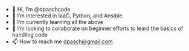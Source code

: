 - 👋 Hi, I’m @dpaschcode
- 👀 I’m interested in IaaC, Python, and Ansible
- 🌱 I’m currently learning all the above
- 💞️ I’m looking to collaborate on beginner efforts to leard the basics of handling code
- 📫 How to reach me dpasch@gmail.com

<!---
dpaschcode/dpaschcode is a ✨ special ✨ repository because its `README.md` (this file) appears on your GitHub profile.
You can click the Preview link to take a look at your changes.
--->
